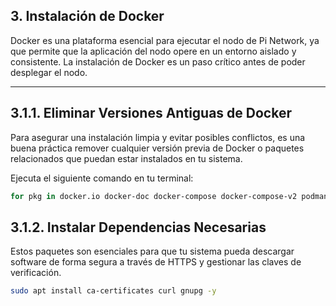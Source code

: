 ## 3. Instalación de Docker

Docker es una plataforma esencial para ejecutar el nodo de Pi Network, ya que permite que la aplicación del nodo opere en un entorno aislado y consistente. La instalación de Docker es un paso crítico antes de poder desplegar el nodo.

---

## 3.1.1. Eliminar Versiones Antiguas de Docker

Para asegurar una instalación limpia y evitar posibles conflictos, es una buena práctica remover cualquier versión previa de Docker o paquetes relacionados que puedan estar instalados en tu sistema.

Ejecuta el siguiente comando en tu terminal:

```bash
for pkg in docker.io docker-doc docker-compose docker-compose-v2 podman-docker containerd runc; do sudo apt remove "$pkg"; done
```

## 3.1.2. Instalar Dependencias Necesarias
Estos paquetes son esenciales para que tu sistema pueda descargar software de forma segura a través de HTTPS y gestionar las claves de verificación.

```bash
sudo apt install ca-certificates curl gnupg -y
```
